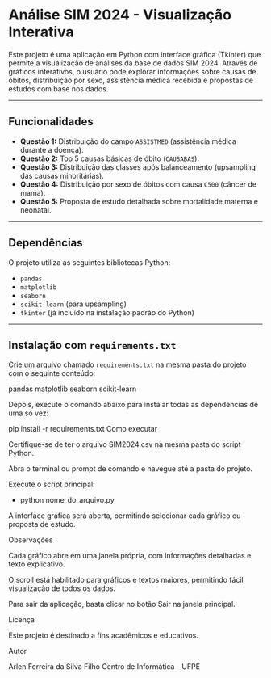 # Análise SIM 2024 - Visualização Interativa

Este projeto é uma aplicação em Python com interface gráfica (Tkinter) que permite a visualização de análises da base de dados SIM 2024. Através de gráficos interativos, o usuário pode explorar informações sobre causas de óbitos, distribuição por sexo, assistência médica recebida e propostas de estudos com base nos dados.

---

## Funcionalidades

- **Questão 1:** Distribuição do campo `ASSISTMED` (assistência médica durante a doença).  
- **Questão 2:** Top 5 causas básicas de óbito (`CAUSABAS`).  
- **Questão 3:** Distribuição das classes após balanceamento (upsampling das causas minoritárias).  
- **Questão 4:** Distribuição por sexo de óbitos com causa `C500` (câncer de mama).  
- **Questão 5:** Proposta de estudo detalhada sobre mortalidade materna e neonatal.

---

## Dependências

O projeto utiliza as seguintes bibliotecas Python:

- `pandas`  
- `matplotlib`  
- `seaborn`  
- `scikit-learn` (para upsampling)  
- `tkinter` (já incluído na instalação padrão do Python)

---

## Instalação com `requirements.txt`

Crie um arquivo chamado `requirements.txt` na mesma pasta do projeto com o seguinte conteúdo:

pandas
matplotlib
seaborn
scikit-learn


Depois, execute o comando abaixo para instalar todas as dependências de uma só vez:

pip install -r requirements.txt
Como executar

Certifique-se de ter o arquivo SIM2024.csv na mesma pasta do script Python.

Abra o terminal ou prompt de comando e navegue até a pasta do projeto.

Execute o script principal:

- python nome_do_arquivo.py

A interface gráfica será aberta, permitindo selecionar cada gráfico ou proposta de estudo.

Observações

Cada gráfico abre em uma janela própria, com informações detalhadas e texto explicativo.

O scroll está habilitado para gráficos e textos maiores, permitindo fácil visualização de todos os dados.

Para sair da aplicação, basta clicar no botão Sair na janela principal.

Licença

Este projeto é destinado a fins acadêmicos e educativos.

Autor

Arlen Ferreira da Silva Filho
Centro de Informática - UFPE